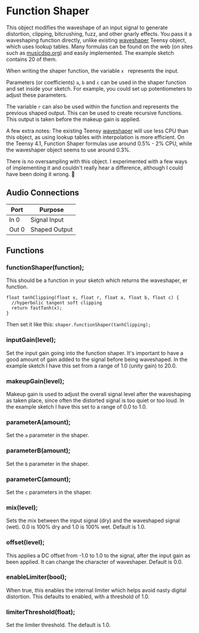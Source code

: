 # Function Shaper

This object modifies the waveshape of an input signal to generate distortion, clipping, bitcrushing, fuzz, and other gnarly effects. You pass it a waveshaping function directly, unlike existing [waveshaper](https://www.pjrc.com/teensy/gui/?info=AudioEffectWaveshaper) Teensy object, which uses lookup tables. Many formulas can be found on the web (on sites such as [musicdsp.org](https://www.musicdsp.org/)) and easily implemented. The example sketch contains 20 of them. 

When writing the shaper function, the variable ``x `` represents the input. 

Parameters (or coefficients) ``a``, ``b`` and ``c`` can be used in the shaper function and set inside your sketch. For example, you could set up potentiometers to adjust these parameters. 

The variable ``r`` can also be used within the function and represents the previous shaped output. This can be used to create recursive functions. This output is taken before the makeup gain is applied.

A few extra notes: The existing Teensy [waveshaper](https://www.pjrc.com/teensy/gui/?info=AudioEffectWaveshaper) will use less CPU than this object, as using lookup tables with interpolation is more efficient. On the Teensy 4.1, Function Shaper formulas use around 0.5% - 2% CPU, while the waveshaper object seems to use around 0.3%. 

There is no oversampling with this object. I experimented with a few ways of implementing it and couldn't really hear a difference, although I could have been doing it wrong. :shrug:

## Audio Connections

| Port  | Purpose |
| ----- | ------- |
| In 0  | Signal Input |
| Out 0  | Shaped Output  |


## Functions
### **functionShaper**(function);
This should be a function in your sketch which returns the waveshaper, er function.

```
float tanhClipping(float x, float r, float a, float b, float c) {
  //hyperbolic tangent soft clipping
  return fastTanh(x);
} 
```

Then set it like this: 
``shaper.functionShaper(tanhClipping);``

### **inputGain**(level);
Set the input gain going into the function shaper. It's important to have a good amount of gain added to the signal before being waveshaped. In the example sketch I have this set from a range of 1.0 (unity gain) to 20.0. 

### **makeupGain**(level);
Makeup gain is used to adjust the overall signal level after the waveshaping as taken place, since often the distorted signal is too quiet or too loud. In the example sketch I have this set to a range of 0.0 to 1.0.

### **parameterA**(amount);
Set the ``a`` parameter in the shaper.

### **parameterB**(amount);
Set the ``b`` parameter in the shaper.

### **parameterC**(amount);
Set the ``c`` parameters in the shaper.

### **mix**(level);
Sets the mix between the input signal (dry) and the waveshaped signal (wet). 0.0 is 100% dry and 1.0 is 100% wet. Default is 1.0. 

### **offset**(level);
This applies a DC offset from -1.0 to 1.0 to the signal, after the input gain as been applied. It can change the character of waveshaper. Default is 0.0.

### **enableLimiter**(bool);
When true, this enables the internal limiter which helps avoid nasty digital distortion. This defaults to enabled, with a threshold of 1.0. 

### **limiterThreshold**(float);
Set the limiter threshold. The default is 1.0.




